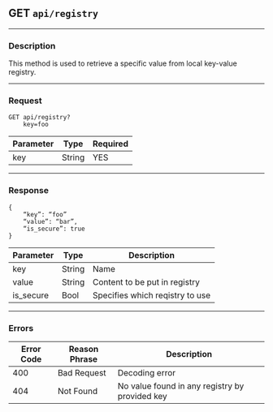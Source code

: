 ## GET `api/registry`

---

### Description

This method is used to retrieve a specific value from local key-value registry.

---

### Request

```
GET api/registry?
    key=foo
```

| Parameter        | Type        | Required |
|------------------|-------------|----------|
| key              | String      | YES       |

---

### Response

```
{
    “key”: “foo”
    “value”: “bar”,
    “is_secure”: true
}
```

| Parameter    | Type        | Description                          |
|--------------|-------------|--------------------------------------|
| key          | String      | Name                                 |
| value        | String      | Content to be put in registry        |
| is_secure    | Bool        | Specifies which reqistry to use      |

---

### Errors

| Error Code | Reason Phrase      | Description                                       |
|------------|--------------------| --------------------------------------------------|
| 400        | Bad Request        | Decoding error                                    |
| 404        | Not Found          | No value found in any registry by provided key    |
